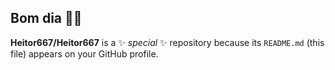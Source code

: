 ## **Bom dia** 🍺👋


**Heitor667/Heitor667** is a ✨ _special_ ✨ repository because its `README.md` (this file) appears on your GitHub profile.
